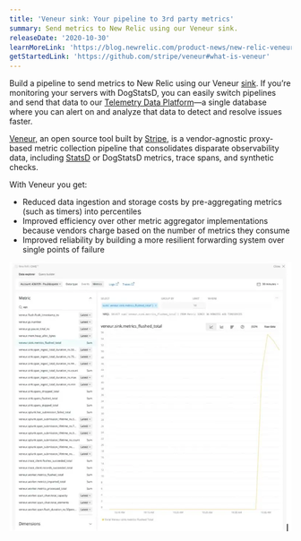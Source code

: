 ```yaml
---
title: 'Veneur sink: Your pipeline to 3rd party metrics'
summary: Send metrics to New Relic using our Veneur sink.
releaseDate: '2020-10-30'
learnMoreLink: 'https://blog.newrelic.com/product-news/new-relic-veneur-sink/'
getStartedLink: 'https://github.com/stripe/veneur#what-is-veneur'
---
```


Build a pipeline to send metrics to New Relic using our Veneur [sink](https://github.com/stripe/veneur/tree/master/sinks). If you’re monitoring your servers with DogStatsD, you can easily switch pipelines and send that data to our [Telemetry Data Platform](https://blog.newrelic.com/product-news/introducing-telemetry-data-platform/)—a single database where you can alert on and analyze that data to detect and resolve issues faster.

[Veneur,](https://github.com/stripe/veneur) an open source tool built by [Stripe](https://stripe.com/), is a vendor-agnostic proxy-based metric collection pipeline that consolidates disparate observability data, including [StatsD](https://github.com/statsd/statsd) or DogStatsD metrics, trace spans, and synthetic checks.

With Veneur you get:

* Reduced data ingestion and storage costs by pre-aggregating metrics (such as timers) into percentiles
* Improved efficiency over other metric aggregator implementations because vendors charge based on the number of metrics they consume
* Improved reliability by building a more resilient forwarding system over single points of failure

![Veneur metrics](./images/veneur_metrics-768x733.webp "Veneur metrics")
